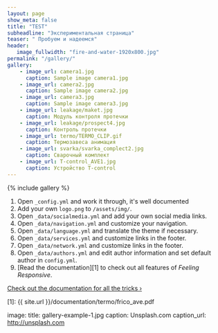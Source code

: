 ```yaml
---
layout: page
show_meta: false
title: "TEST"
subheadline: "Экспериментальная страница"
teaser: " Пробуем и надеемся"
header:
   image_fullwidth: "fire-and-water-1920x800.jpg"
permalink: "/gallery/"
gallery:
    - image_url: camera1.jpg
      caption: Sample image camera1.jpg
    - image_url: camera2.jpg
      caption: Sample image camera2.jpg
    - image_url: camera3.jpg
      caption: Sample image camera3.jpg
    - image_url: leakage/maket.jpg
      caption: Модуль контроля протечки
    - image_url: leakage/prospect4.jpg
      caption: Контроль протечки
    - image_url: termo/TERMO_CLIP.gif
      caption: Термозавеса анимация
    - image_url: svarka/svarka_complect2.jpg
      caption: Сварочный комплект
    - image_url: T-control_AVE1.jpg
      caption: Устройство T-control
---
```


{% include gallery %}


1. Open `_config.yml` and work it through, it's well documented 
1. Add your own `logo.png` to `/assets/img/`.
1. Open `_data/socialmedia.yml` and add your own social media links.
1. Open `_data/navigation.yml` and customize your navigation.
1. Open `_data/language.yml` and translate the theme if necessary.
1. Open `_data/services.yml` and customize links in the footer.
1. Open `_data/network.yml` and customize links in the footer.
1. Open `_data/authors.yml` and edit author information and set default author in `config.yml`.
1. [Read the documentation][1] to check out all features of *Feeling Responsive*.

<a class="radius button small" href="{{ site.url }}{{ site.baseurl }}/documentation/termo/frico_ave.pdf">Check out the documentation for all the tricks ›</a>

[1]: {{ site.url }}/documentation/termo/frico_ave.pdf

image:
    title: gallery-example-1.jpg
    caption: Unsplash.com
    caption_url: http://unsplash.com

